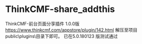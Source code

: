 # ThinkCMF-share_addthis
ThinkCMF-前台页面分享插件
1.0.0版 
https://www.thinkcmf.com/appstore/plugin/142.html
解压至项目public\plugins\目录下即可。
已在5.0.180123 版测试通过
